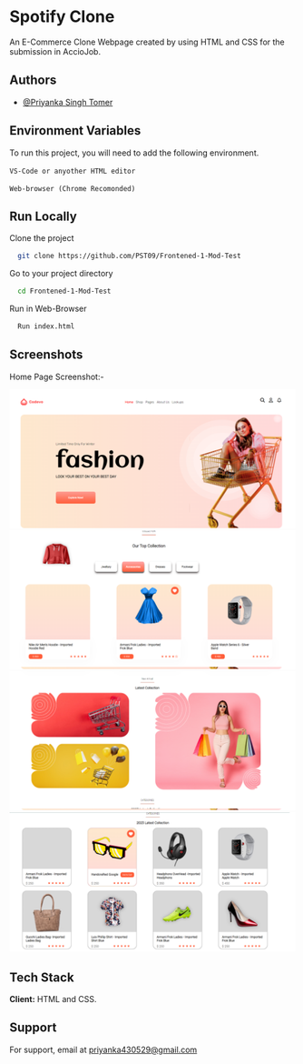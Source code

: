 
# Spotify Clone

An E-Commerce Clone Webpage created by using HTML and CSS for the submission in AccioJob.


## Authors

- [@Priyanka Singh Tomer](https://www.github.com/PST09)


## Environment Variables

To run this project, you will need to add the following environment.

`VS-Code or anyother HTML editor`

`Web-browser (Chrome Recomonded)`

## Run Locally

Clone the project

```bash
  git clone https://github.com/PST09/Frontened-1-Mod-Test
```

Go to your project directory

```bash
  cd Frontened-1-Mod-Test
```
Run in Web-Browser

```bash
  Run index.html
```

## Screenshots

Home Page Screenshot:-

![App Screenshot](https://github.com/PST09/Frontened-1-Mod-Test/blob/main/images/s1.png)
![App Screenshot](https://github.com/PST09/Frontened-1-Mod-Test/blob/main/images/s2.png)
![App Screenshot](https://github.com/PST09/Frontened-1-Mod-Test/blob/main/images/s3.png)
![App Screenshot](https://github.com/PST09/Frontened-1-Mod-Test/blob/main/images/s4.png)




## Tech Stack

**Client:** HTML and CSS.

## Support

For support, email at priyanka430529@gmail.com
